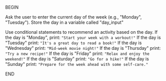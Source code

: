 BEGIN

Ask the user to enter the current day of the week (e.g., "Monday", "Tuesday"). 
Store the day in a variable called "day_input"

Use conditional statements to recommend an activity based on the day.
If the day is "Monday",
    print: `"Start your week with a workout!"`
If the day is "Tuesday"
    print: `"It's a great day to read a book!"`
If the day is "Wednesday"
    print: `"Mid-week movie night!"`
If the day is "Thursday"
    print: `"Try a new recipe!"`
If the day is "Friday"
    print: `"Relax and enjoy the weekend!"`
If the day is "Saturday"
    print: `"Go for a hike!"`
If the day is "Sunday"
    print: `"Prepare for the week ahead with some self-care."`

END
